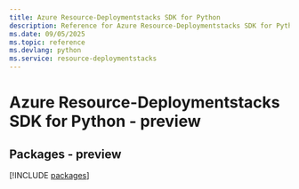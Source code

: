 ```yaml
---
title: Azure Resource-Deploymentstacks SDK for Python
description: Reference for Azure Resource-Deploymentstacks SDK for Python
ms.date: 09/05/2025
ms.topic: reference
ms.devlang: python
ms.service: resource-deploymentstacks
---
```

# Azure Resource-Deploymentstacks SDK for Python - preview
## Packages - preview
[!INCLUDE [packages](resource-deploymentstacks-index.md)]